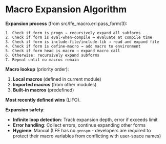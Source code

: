 # Macro Expansion Algorithm

**Expansion process** (from src/lfe_macro.erl:pass_form/3):

```text
1. Check if form is progn → recursively expand all subforms
2. Check if form is eval-when-compile → evaluate at compile time
3. Check if form is include-file/include-lib → read and expand file
4. Check if form is define-macro → add macro to environment
5. Check if form head is macro → expand macro call
6. Otherwise: recursively expand subforms
7. Repeat until no macros remain
```

**Macro lookup** (priority order):

1. **Local macros** (defined in current module)
2. **Imported macros** (from other modules)
3. **Built-in macros** (predefined)

**Most recently defined wins** (LIFO).

**Expansion safety**:

- **Infinite loop detection**: Track expansion depth, error if exceeds limit
- **Error handling**: Collect errors, continue expanding other forms
- **Hygiene**: Manual (LFE has no `gensym` - developers are required to protect their macro variables from conflicting with user-space names)
